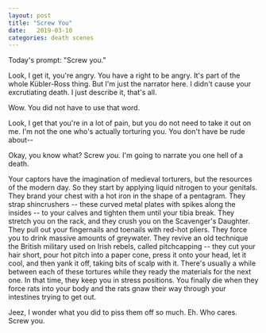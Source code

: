 ```yaml
---
layout: post
title: "Screw You"
date:   2019-03-10
categories: death scenes
---
```

Today's prompt: "Screw you."

Look, I get it, you're angry. You have a right to be angry. It's part of the whole Kübler-Ross thing. But I'm just the narrator here. I didn't cause your excrutiating death. I just describe it, that's all.

Wow. You did not have to use that word.

Look, I get that you're in a lot of pain, but you do not need to take it out on me. I'm not the one who's actually torturing you. You don't have be rude about--

Okay, you know what? Screw *you.* I'm going to narrate you one hell of a death. 

Your captors have the imagination of medieval torturers, but the resources of the modern day. So they start by applying liquid nitrogen to your genitals. They brand your chest with a hot iron in the shape of a pentagram. They strap shincrushers -- these curved metal plates with spikes along the insides -- to your calves and tighten them until your tibia break. They stretch you on the rack, and they crush you on the Scavenger's Daughter. They pull out your fingernails and toenails with red-hot pliers. They force you to drink massive amounts of greywater. They revive an old technique the British military used on Irish rebels, called pitchcapping -- they cut your hair short, pour hot pitch into a paper cone, press it onto your head, let it cool, and then yank it off, taking bits of scalp with it. There's usually a while between each of these tortures while they ready the materials for the next one. In that time, they keep you in stress positions. You finally die when they force rats into your body and the rats gnaw their way through your intestines trying to get out. 

Jeez, I wonder what you did to piss them off so much. Eh. Who cares. Screw you.
